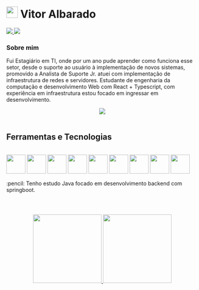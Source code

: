 # <img height="30em" src="https://user-images.githubusercontent.com/63800945/199643073-4b0c3872-4adc-4c98-a2fa-dce11e5e91b9.png" /> Vitor Albarado

<div><a href = "mailto:vitor.jardina@gmail.com"><img src="https://img.shields.io/badge/Gmail-D14836?style=for-the-badge&logo=gmail&logoColor=white" target="_blank"></a><a href="https://www.linkedin.com/in/vitor-albarado-0b669ab1" target="_blank"> <img src="https://img.shields.io/badge/LinkedIn-0077B5?style=for-the-badge&logo=linkedin&logoColor=white" target="_blank"></a></div>

### Sobre mim
<p>Fui Estagiário em TI, onde por um ano pude aprender como funciona esse setor, desde o suporte ao usuário à
implementação de novos sistemas, promovido a Analista de Suporte Jr. atuei com implementação de
infraestrutura de redes e servidores. Estudante de engenharia da computação e desenvolvimento Web com React + Typescript, com experiência em infraestrutura estou focado em ingressar
em desenvolvimento.</p>
<div align="center"><img src="https://user-images.githubusercontent.com/63800945/199640089-532e9b9d-9a7d-461f-8030-ce079d6be778.gif"/></div>
<br>

## Ferramentas e Tecnologias
<br>
<div>
<img height="50em" src="https://cdn.jsdelivr.net/gh/devicons/devicon/icons/css3/css3-plain-wordmark.svg" />
<img height="50em" src="https://cdn.jsdelivr.net/gh/devicons/devicon/icons/html5/html5-plain-wordmark.svg" />
<img height="50em" src="https://cdn.jsdelivr.net/gh/devicons/devicon/icons/bootstrap/bootstrap-plain-wordmark.svg" />
<img height="50em" src="https://cdn.jsdelivr.net/gh/devicons/devicon/icons/sass/sass-original.svg" />
<img height="50em" src="https://cdn.jsdelivr.net/gh/devicons/devicon/icons/javascript/javascript-plain.svg" />
<img height="50em" src="https://cdn.jsdelivr.net/gh/devicons/devicon/icons/typescript/typescript-plain.svg" />
<img height="50em" src="https://cdn.jsdelivr.net/gh/devicons/devicon/icons/react/react-original-wordmark.svg" />

<img height="50em" src="https://cdn.jsdelivr.net/gh/devicons/devicon/icons/docker/docker-plain-wordmark.svg" />
<img height="50em" src="https://cdn.jsdelivr.net/gh/devicons/devicon/icons/linux/linux-plain.svg" />
</div>
<p>:pencil: Tenho estudo Java focado em desenvolvimento backend com springboot.</p>

# 
<br>

<div align="center"><a href="https://github.com/vitorAlbarado"> <img height="180em" src="https://github-readme-stats.vercel.app/api?username=vitorAlbarado&show_icons=true&theme=radical&include_all_commits=true&count_private=true"/> <img height="180em" src="https://github-readme-stats.vercel.app/api/top-langs/?username=vitorAlbarado&layout=compact&langs_count=7&theme=syntwhave"/> </div>



